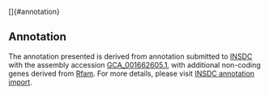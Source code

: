 []{#annotation}

Annotation
----------

The annotation presented is derived from annotation submitted to
[INSDC](http://www.insdc.org) with the assembly accession
[GCA\_001662605.1](http://www.ebi.ac.uk/ena/data/view/GCA_001662605.1),
with additional non-coding genes derived from
[Rfam](http://rfam.xfam.org/). For more details, please visit [INSDC
annotation
import](http://ensemblgenomes.org/info/data/insdc_annotation).
